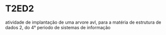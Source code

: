 # T2ED2
atividade de implantação de uma arvore avl, para a matéria de estrutura de dados 2, do 4° periodo de sistemas de informação
